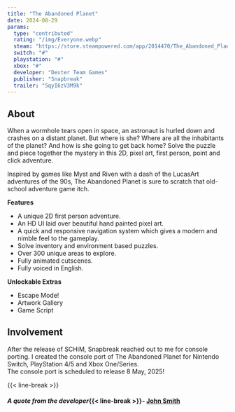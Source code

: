 ```yaml
---
title: "The Abandoned Planet"
date: 2024-08-29
params:
  type: "contributed"
  rating: "/img/Everyone.webp"
  steam: "https://store.steampowered.com/app/2014470/The_Abandoned_Planet/"
  switch: "#"
  playstation: "#"
  xbox: "#"
  developer: "Dexter Team Games"
  publisher: "Snapbreak"
  trailer: "5qyI6zV3M9k"
---
```

## About
When a wormhole tears open in space, an astronaut is hurled down and crashes on a distant planet. But where is she? Where are all the inhabitants of the planet? And how is she going to get back home? Solve the puzzle and piece together the mystery in this 2D, pixel art, first person, point and click adventure.

Inspired by games like Myst and Riven with a dash of the LucasArt adventures of the 90s, The Abandoned Planet is sure to scratch that old-school adventure game itch.

**Features**  
- A unique 2D first person adventure.
- An HD UI laid over beautiful hand painted pixel art.
- A quick and responsive navigation system which gives a modern and nimble feel to the gameplay.
- Solve inventory and environment based puzzles.
- Over 300 unique areas to explore.
- Fully animated cutscenes.
- Fully voiced in English.

**Unlockable Extras**  
- Escape Mode!
- Artwork Gallery
- Game Script

## Involvement
After the release of SCHiM, Snapbreak reached out to me for console porting. I created the console port of The Abandoned Planet for Nintendo Switch, PlayStation 4/5 and Xbox One/Series.  
The console port is scheduled to release 8 May, 2025!

{{< line-break >}}

#### *A quote from the developer*{{< line-break >}}- [John Smith](https://www.forbes.com/sites/mattgardner1/2024/07/17/schim-review-xbox-what-we-pursue-in-the-shadows/)
